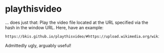 # playthisvideo

... does just that: Play the video file located at the URL specified via the hash in the window URL. Here, have an example:

    https://bkis.github.io/playthisvideo/#https://upload.wikimedia.org/wikipedia/commons/3/3f/Okapia_johnstoni5.ogv

Admittedly ugly, arguably useful!